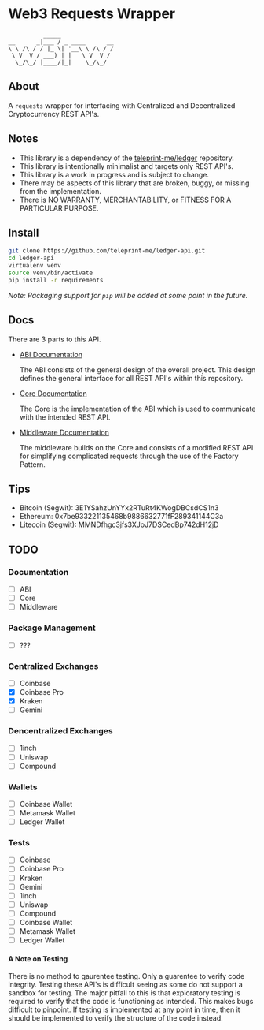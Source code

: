 # Web3 Requests Wrapper

```
          _____
__      _|___ / _ ____      __
\ \ /\ / / |_ \| '__\ \ /\ / /
 \ V  V / ___) | |   \ V  V /
  \_/\_/ |____/|_|    \_/\_/
```

## About

A `requests` wrapper for interfacing with Centralized and Decentralized Cryptocurrency REST API's.

## Notes

- This library is a dependency of the [teleprint-me/ledger](https://github.com/teleprint-me/ledger) repository.
- This library is intentionally minimalist and targets only REST API's.
- This library is a work in progress and is subject to change. 
- There may be aspects of this library that are broken, buggy, or missing from the implementation.
- There is NO WARRANTY, MERCHANTABILITY, or FITNESS FOR A PARTICULAR PURPOSE.

## Install

```sh
git clone https://github.com/teleprint-me/ledger-api.git
cd ledger-api
virtualenv venv
source venv/bin/activate
pip install -r requirements 
```

_Note: Packaging support for `pip` will be added at some point in the future._

## Docs

There are 3 parts to this API.

- [ABI Documentation](https://github.com/teleprint-me/ledger-api/tree/main/docs)

    The ABI consists of the general design of the overall project. This design defines the general interface for all REST API's within this repository.

- [Core Documentation](https://github.com/teleprint-me/ledger-api/blob/main/docs/Core.md)

    The Core is the implementation of the ABI which is used to communicate with the intended REST API.

- [Middleware Documentation](https://github.com/teleprint-me/ledger-api/blob/main/docs/Middleware.md)

    The middleware builds on the Core and consists of a modified REST API for simplifying complicated requests through the use of the Factory Pattern.

## Tips

- Bitcoin (Segwit): 3E1YSahzUnYYx2RTuRt4KWogDBCsdCS1n3
- Ethereum: 0x7be933221135468b9886632771fF289341144C3a
- Litecoin (Segwit): MMNDfhgc3jfs3XJoJ7DSCedBp742dH12jD

## TODO

### Documentation

- [ ] ABI
- [ ] Core
- [ ] Middleware

### Package Management

- [ ] ???

### Centralized Exchanges

- [ ] Coinbase
- [x] Coinbase Pro
- [x] Kraken
- [ ] Gemini

### Dencentralized Exchanges

- [ ] 1inch
- [ ] Uniswap
- [ ] Compound

### Wallets

- [ ] Coinbase Wallet
- [ ] Metamask Wallet
- [ ] Ledger Wallet

### Tests

- [ ] Coinbase
- [ ] Coinbase Pro
- [ ] Kraken
- [ ] Gemini
- [ ] 1inch
- [ ] Uniswap
- [ ] Compound
- [ ] Coinbase Wallet
- [ ] Metamask Wallet
- [ ] Ledger Wallet

#### A Note on Testing

There is no method to gaurentee testing. Only a guarentee to verify code integrity. Testing these API's is difficult seeing as some do not support a sandbox for testing. The major pitfall to this is that exploratory testing is required to verify that the code is functioning as intended. This makes bugs difficult to pinpoint. If testing is implemented at any point in time, then it should be implemented to verify the structure of the code instead.
